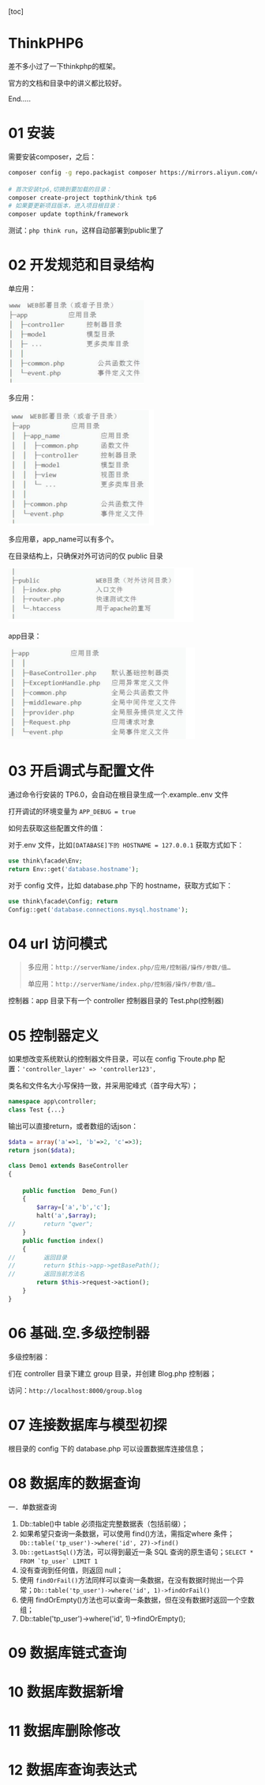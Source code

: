 [toc]
# ThinkPHP6

差不多小过了一下thinkphp的框架。

官方的文档和目录中的讲义都比较好。

End.....





























































# 01 安装

需要安装composer，之后：

```sh
composer config -g repo.packagist composer https://mirrors.aliyun.com/composer/

# 首次安装tp6,切换到要加载的目录：
composer create-project topthink/think tp6
# 如果要更新项目版本，进入项目根目录：
composer update topthink/framework
```

测试：`php think run`，这样自动部署到public里了

# 02 开发规范和目录结构

单应用：

![image-20220217195626053](README/image-20220217195626053.png)

多应用：

![image-20220217195637543](README/image-20220217195637543.png)

多应用章，app_name可以有多个。

在目录结构上，只确保对外可访问的仅 public 目录

![image-20220217195734698](README/image-20220217195734698.png)

app目录：

![image-20220217195747457](README/image-20220217195747457.png)

# 03 开启调式与配置文件

通过命令行安装的 TP6.0，会自动在根目录生成一个.example..env 文件

打开调试的环境变量为 `APP_DEBUG = true`

如何去获取这些配置文件的值： 

 对于.env 文件，比如`[DATABASE]下的 HOSTNAME = 127.0.0.1` 获取方式如下：

```php
use think\facade\Env;
return Env::get('database.hostname'); 
```

 对于 config 文件，比如 database.php 下的 hostname，获取方式如下：

```php
use think\facade\Config; return 
Config::get('database.connections.mysql.hostname');
```



# 04 url 访问模式

>   多应用：`http://serverName/index.php/应用/控制器/操作/参数/值…`
>
>   单应用：`http://serverName/index.php/控制器/操作/参数/值…`

控制器：app 目录下有一个 controller 控制器目录的 Test.php(控制器)



# 05 控制器定义



如果想改变系统默认的控制器文件目录，可以在 config 下route.php 配置：`'controller_layer' => 'controller123',`

类名和文件名大小写保持一致，并采用驼峰式（首字母大写）；

```php
namespace app\controller; 
class Test {...}
```

输出可以直接return，或者数组的话json：

```php
$data = array('a'=>1, 'b'=>2, 'c'=>3);
return json($data);
```

```php
class Demo1 extends BaseController
{

    public function  Demo_Fun()
    {
        $array=['a','b','c'];
        halt('a',$array);
//        return "qwer";
    }
    public function index()
    {
//        返回目录
//        return $this->app->getBasePath();
//        返回当前方法名
        return $this->request->action();
    }
}
```

# 06 基础.空.多级控制器

多级控制器：

们在 controller 目录下建立 group 目录，并创建 Blog.php 控制器；

访问：`http://localhost:8000/group.blog`





# 07 连接数据库与模型初探

根目录的 config 下的 database.php 可以设置数据库连接信息；



# 08 数据库的数据查询

一．单数据查询 

1. Db::table()中 table 必须指定完整数据表（包括前缀）；
2. 如果希望只查询一条数据，可以使用 find()方法，需指定where 条件；
`Db::table('tp_user')->where('id', 27)->find()` 
3. `Db::getLastSql()`方法，可以得到最近一条 SQL 查询的原生语句；``SELECT * FROM `tp_user` LIMIT 1 ``
4. 没有查询到任何值，则返回 null； 
5. 使用 `findOrFail()`方法同样可以查询一条数据，在没有数据时抛出一个异常；``Db::table('tp_user')->where('id', 1)->findOrFail() ``
6. 使用 findOrEmpty()方法也可以查询一条数据，但在没有数据时返回一个空数组；
7. Db::table('tp_user')->where('id', 1)->findOrEmpty();

# 09 数据库链式查询

# 10 数据库数据新增

# 11 数据库删除修改

# 12 数据库查询表达式

